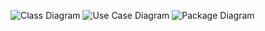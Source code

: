 ![Class Diagram](https://www.planttext.com/api/plantuml/png/UhzxlqDnIM9HIMbk3bToJc9niO9V-h4D3tVFpLIevb800bs5Z8UxUqCEhygpKWWkAShCIuSAbvG-t3qrqqeXCwy4AfAU-N3txCoGmslpCb3KAW3LX6GStfAN7fAPfw5ffL2Mdvd2LSi5jJ0uCoyZB1De0Tp6tCEBWyFGZ3WoyKXpNhhtuRs-G8Cm3N7FFBmm7yCKTtHJaZCUxbgQUsG2qANDkSYcm7rjKwEhYt0IcZZ25Yw7rBmKKA010000__y30000)
![Use Case Diagram](https://www.planttext.com/api/plantuml/png/UhzxlqDnIM9HIMbk3bToJc9niO9V-h4D3tVFpLIevb800bs5Z8UxUqCEhygpKWWkAShCIuSAbvG-t3qrqqeXCwy4AfAU-N3txCoGmslpCb3KAW3LX6GStfAN7fAPfw5ffL2Mdvd2LSi5jJ0uCoyZB1De0Tp6tCEBWyFGZ3WoyKXpNhhtuRs-G8Cm3N7FFBmm7yCKTtHJaZCUxbgQUsG2qANDkSYcm7rjKwEhYt0IcZZ25Yw7rBmKKA010000__y30000)
![Package Diagram](https://www.planttext.com/api/plantuml/png/UhzxlqDnIM9HIMbk3bToJc9niO9V-h4D3tVFpLIevb800bs5Z8UxUqCEhygpKWWkAShCIuSAbvG-t3qrqqeXCwy4AfAU-N3txCoGmslpCb3KAW3LX6GStfAN7fAPfw5ffL2Mdvd2LSi5jJ0uCoyZB1De0Tp6tCEBWyFGZ3WoyKXpNhhtuRs-G8Cm3N7FFBmm7yCKTtHJaZCUxbgQUsG2qANDkSYcm7rjKwEhYt0IcZZ25Yw7rBmKKA010000__y300000)
